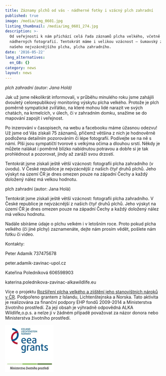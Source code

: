 ```yaml
---
title: Záznamy plchů od vás - nádherné fotky i vzácný plch zahradní
published: true
image: /media/img_0601.jpg
listing_thumbnail: /media/img_0601_274.jpg
description: >-
  Od veřejnosti k nám přichází celá řada záznamů plcha velkého, včetně
  nádherných fotografií. Tentokrát máme i velikou vzácnost – šumavský záznam
  našeho nejvzácnějšího plcha, plcha zahradního. 
date: '2016-05-22'
lang_alternatives:
  en_GB: {}
category: news
layout: news
---
```

_plch zahradní (autor: Jana Holá)_

Jak už jsme několikrát informovali, v průběhu minulého roku jsme zahájili dvouletý celorepublikový monitoring výskytu plcha velkého. Protože je plch poměrně sympatické zvířátko, na které mohou lidé narazit ve svých chatách, na krmelcích, v úlech, či v zahradním domku, snažíme se do mapování zapojit i veřejnost. 

Po inzerování v časopisech, na webu a facebooku máme úžasnou odezvu! Už jsme od Vás získali 75 záznamů, přičemž většina z nich je hodnověrně podložena detailním pozorováním či lépe fotografií. Podívejte se na ně s námi. Plši jsou sympatičtí tvorové s velkýma očima a dlouhou srstí. Někdy je můžete nalákat i poměrně blízko nabídnutou potravou a dobře si je tak prohlédnout a pozorovat, jindy až zaráží svou drzostí. 

Tentokrát jsme získali ještě větší vzácnost: fotografii plcha zahradního (v úvodu). V České republice je nejvzácnější z našich čtyř druhů plchů. Jeho výskyt na území ČR je dnes omezen pouze na západní Čechy a každý doložený nález má velkou hodnotu.

plch zahradní (autor: Jana Holá)

Tentokrát jsme získali ještě větší vzácnost: fotografii plcha zahradního. V České republice je nejvzácnější z našich čtyř druhů plchů. Jeho výskyt na území ČR je dnes omezen pouze na západní Čechy a každý doložený nález má velkou hodnotu.

Nadále sbíráme údaje o plchu velkém i v letošním roce. Proto pokud plcha velkého (či jiné plchy) zaznamenáte, dejte nám prosím vědět, pošlete nám fotku či video. 

Kontakty:

Peter Adamík 737475678 

peter.adamik-zavinac-upol.cz

Kateřina Poledníková 606598903 

katerina.polednikova-zavinac-alkawildlife.eu



Více o projektu [Rozšíření plcha velkého a zjištění jeho stanovištních nároků v ČR](/projects/rozšíření-plcha-velkého-v-čr).
 Podpořeno grantem z Islandu, Lichtenštejnska a Norska.
 Tato aktivita je realizována za finanční podpory EHP fondů 2009-2014 a Ministerstva životního prostředí. Za její obsah je výhradně odpovědná ALKA Wildlife,o.p.s. a nelze ji v žádném případě považovat za názor donora nebo Ministerstva životního prostředí.

![](/media/loga_mgs_stojato_mm.jpg)
